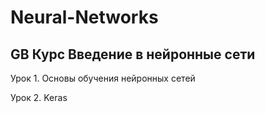 # Neural-Networks
## GB Курс Введение в нейронные сети

Урок 1. Основы обучения нейронных сетей

Урок 2. Keras

